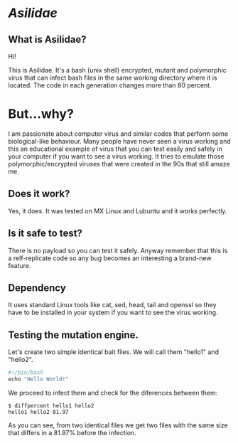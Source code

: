 # _Asilidae_

## What is Asilidae?

Hi!

This is Asilidae. It's a bash (unix shell) encrypted, mutant and polymorphic virus that can infect bash files in the same working directory where it is located. The code in each generation changes more than 80 percent.

# But...why?

I am passionate about computer virus and similar codes that perform some biological-like behaviour. Many people have never seen a virus working and this an educational example of virus that you can test easily and safely in your computer if you want to see a virus working. It tries to emulate those polymorphic/encrypted viruses that were created in the 90s that still amaze me.

## Does it work?

Yes, it does. It was tested on MX Linux and Lubuntu and it works perfectly.

## Is it safe to test?

There is no payload so you can test it safely. Anyway remember that this is a relf-replicate code so any bug becomes an interesting a brand-new feature.

## Dependency

It uses standard Linux tools like cat, sed, head, tail and openssl so they have to be installed in your system if you want to see the virus working.

## Testing the mutation engine.

Let's create two simple identical bait files. We will call them "hello1" and "hello2".

``` js
#!/bin/bash
echo "Hello World!"
```

We proceed to infect them and check for the diferences between them:

```
$ diffpercent hello1 hello2
hello1 hello2 81.97
```
As you can see, from two identical files we get two files with the same size that differs in a 81.97% before the infection. 
    
